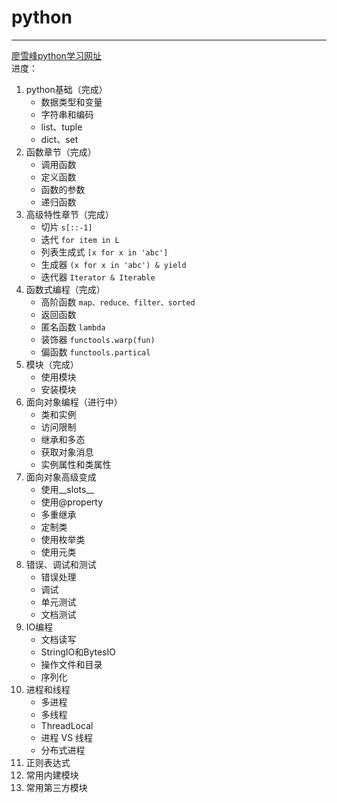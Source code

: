 # python

---


[廖雪峰python学习网址](https://www.liaoxuefeng.com/wiki/1016959663602400)  
进度：
1. python基础（完成）
   - 数据类型和变量
   - 字符串和编码
   - list、tuple
   - dict、set
2. 函数章节（完成）
   - 调用函数
   - 定义函数
   - 函数的参数
   - 递归函数
3. 高级特性章节（完成）
   - 切片 `s[::-1]`
   - 迭代 `for item in L`
   - 列表生成式 `[x for x in 'abc']`
   - 生成器 `(x for x in 'abc') & yield`
   - 迭代器 `Iterator & Iterable`
4. 函数式编程（完成）
    - 高阶函数 `map、reduce、filter、sorted`
    - 返回函数
    - 匿名函数 `lambda`
    - 装饰器 `functools.warp(fun)`
    - 偏函数 `functools.partical`
5. 模块（完成）
   - 使用模块
   - 安装模块
6. 面向对象编程（进行中）
   - 类和实例
   - 访问限制
   - 继承和多态
   - 获取对象消息
   - 实例属性和类属性
7. 面向对象高级变成
   - 使用__slots__
   - 使用@property
   - 多重继承
   - 定制类
   - 使用枚举类
   - 使用元类
8. 错误、调试和测试
   - 错误处理
   - 调试
   - 单元测试
   - 文档测试
9. IO编程
   - 文档读写
   - StringIO和BytesIO
   - 操作文件和目录
   - 序列化
10. 进程和线程
    - 多进程
    - 多线程
    - ThreadLocal
    - 进程 VS 线程
    - 分布式进程
11. 正则表达式
12. 常用内建模块
13. 常用第三方模块